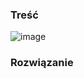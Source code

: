 ### Treść
![image](https://user-images.githubusercontent.com/11476062/62821491-1f77f100-bb76-11e9-8250-d1896964a4a6.png)


### Rozwiązanie
